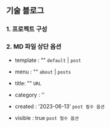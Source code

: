 ## 기술 블로그


### 1. 프로젝트 구성
 

### 2. MD 파일 상단 옵션

 - template : "" `default` | `post`
 - menu : ""  `about` | `posts`
 - title: "" `URL`
 - category : ''

 - created : '2023-06-13' `post 필수 옵션`
 - visible : true `post 필수 옵션`


